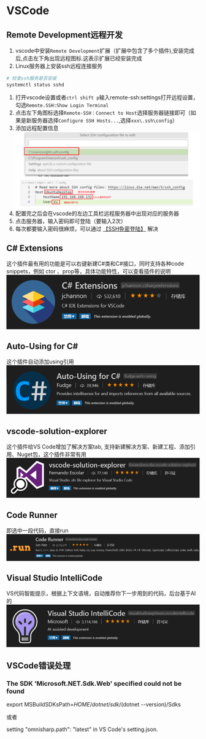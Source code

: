 # VSCode

## Remote Development远程开发

1. vscode中安装`Remote Development`扩展（扩展中包含了多个插件),安装完成后,点击左下角出现远程图标.这表示扩展已经安装完成
1. Linux服务器上安装ssh远程连接服务
  ```bash
  # 检查ssh服务是否安装
  systemctl status sshd
  ```
1. 打开vscode设置或者`ctrl shift p`输入remote-ssh:settings打开远程设置，勾选`Remote.SSH:Show Login Terminal`
1. 点击左下角图标选择`Remote-SSH：Connect to Host`选择服务器链接即可（如果是新服务器选择`Configure SSH Hosts...`,选择`xxx\.ssh\config`）
1. 添加远程配置信息
  ![1](./img/vscode/1.png)
1. 配置完之后会在vscode的左边工具栏远程服务器中出现对应的服务器
1. 点击服务器，输入密码即可登陆（要输入2次）
1. 每次都要输入密码很麻烦，可以通过 [【SSH免密登陆】](../linux/cmd.md) 解决

## C# Extensions
这个插件最有用的功能是可以右键新建C#类和C#接口，同时支持各种code snippets，例如 ctor 、prop等，具体功能特性，可以查看插件的说明
![2](./img/vscode/2.png)

## Auto-Using for C#
这个插件自动添加using引用
![3](./img/vscode/3.png)

## vscode-solution-explorer
这个插件给VS Code增加了解决方案tab, 支持新建解决方案、新建工程、添加引用、Nuget包，这个插件非常有用
![4](./img/vscode/4.png)

## Code Runner
即选中一段代码，直接run
![5](./img/vscode/5.png)

## Visual Studio IntelliCode
VS代码智能提示，根据上下文语境，自动推荐你下一步用到的代码，后台基于AI的
![6](./img/vscode/6.png)





## VSCode错误处理

### The SDK 'Microsoft.NET.Sdk.Web' specified could not be found

export MSBuildSDKsPath=$HOME/dotnet/sdk/$(dotnet --version)/Sdks

或者

setting "omnisharp.path": "latest" in VS Code's setting.json.


